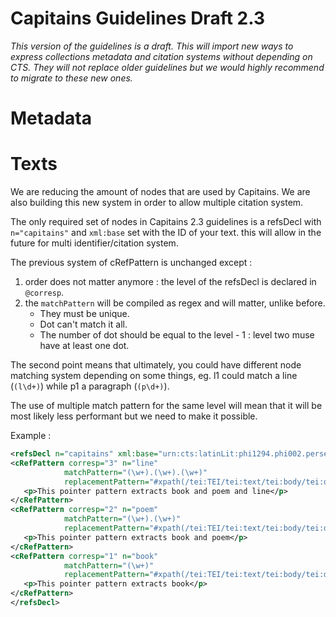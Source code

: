 Capitains Guidelines Draft 2.3
===

*This version of the guidelines is a draft. This will import new ways to express collections metadata and citation systems without depending on CTS. They will not replace older guidelines but we would highly recommend to migrate to these new ones.*

# Metadata

# Texts

We are reducing the amount of nodes that are used by Capitains. We are also building this new system in order to allow multiple citation system.

The only required set of nodes in Capitains 2.3 guidelines is a refsDecl with `n="capitains"` and `xml:base` set with the ID of your text. this will allow in the future for multi identifier/citation system.
 
 The previous system of cRefPattern is unchanged except :
1. order does not matter anymore : the level of the refsDecl is declared in `@corresp`.
2. the `matchPattern` will be compiled as regex and will matter, unlike before. 
	- They must be unique.
 	- Dot can't match it all.
 	- The number of dot should be equal to the level - 1 : level two muse have at least one dot.
 
 The second point means that ultimately, you could have different node matching system depending on some things, eg. l1 could match a line (`(l\d+)`) while p1 a paragraph (`(p\d+)`). 
 
 The use of multiple match pattern for the same level will mean that it will be most likely less performant but we need to make it possible.
 
 Example :
 
 ```xml
<refsDecl n="capitains" xml:base="urn:cts:latinLit:phi1294.phi002.perseus-lat2">
<cRefPattern corresp="3" n="line"
             matchPattern="(\w+).(\w+).(\w+)"
             replacementPattern="#xpath(/tei:TEI/tei:text/tei:body/tei:div/tei:div[@n='$1']/tei:div[@n='$2']/tei:l[@n='$3'])">
    <p>This pointer pattern extracts book and poem and line</p>
</cRefPattern>
<cRefPattern corresp="2" n="poem"
             matchPattern="(\w+).(\w+)"
             replacementPattern="#xpath(/tei:TEI/tei:text/tei:body/tei:div/tei:div[@n='$1']/tei:div[@n='$2'])">
    <p>This pointer pattern extracts book and poem</p>
</cRefPattern>
<cRefPattern corresp="1" n="book"
             matchPattern="(\w+)"
             replacementPattern="#xpath(/tei:TEI/tei:text/tei:body/tei:div/tei:div[@n='$1'])">
    <p>This pointer pattern extracts book</p>
</cRefPattern>
</refsDecl>
 ```